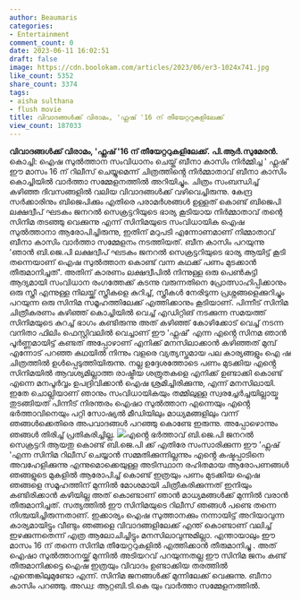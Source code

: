 ```yaml
---
author: Beaumaris
categories:
- Entertainment
comment_count: 0
date: 2023-06-11 16:02:51
draft: false
image: https://cdn.boolokam.com/articles/2023/06/er3-1024x741.jpg
like_count: 5352
share_count: 3374
tags:
- aisha sulthana
- flush movie
title: വിവാദങ്ങൾക്ക് വിരാമം, 'ഫ്ലഷ് '16 ന് തീയേറ്ററുകളിലേക്ക്
view_count: 187033
---
```


**വിവാദങ്ങൾക്ക് വിരാമം, 'ഫ്ലഷ് '16 ന് തീയേറ്ററുകളിലേക്ക്.** **പി.ആർ.സുമേരൻ.** കൊച്ചി: ഐഷ സുൽത്താന സംവിധാനം ചെയ്ത് ബീനാ കാസിം നിർമ്മിച്ച ' ഫ്ലഷ്' ഈ മാസം 16 ന് റിലീസ് ചെയ്യുമെന്ന് ചിത്രത്തിൻ്റെ നിർമ്മാതാവ് ബീനാ കാസിം കൊച്ചിയിൽ വാർത്താ സമ്മേളനത്തിൽ അറിയിച്ചും. ചിത്രം സംബന്ധിച്ച് കഴിഞ്ഞ ദിവസങ്ങളിൽ വലിയ വിവാദങ്ങൾക്ക് വഴിവെച്ചിരുന്നു. കേന്ദ്ര സർക്കാരിനും ബിജെപിക്കും എതിരെ പരാമർശങ്ങൾ ഉള്ളത് കൊണ്ട് ബിജെപി ലക്ഷദ്വീപ് ഘടകം ജനറൽ സെക്രട്ടറിയുടെ ഭാര്യ കൂടിയായ നിർമ്മാതാവ് തന്റെ സിനിമ തടഞ്ഞു വെക്കുന്നു എന്ന് സിനിമയുടെ സംവിധായിക ഐഷ സുൽത്താനാ ആരോപിച്ചിരുന്നു, ഇതിന് മറുപടി എന്നോണമാണ് നിമ്മാതാവ് ബീനാ കാസിം വാർത്താ സമ്മേളനം നടത്തിയത്. ബീന കാസിം പറയുന്നു 'ഞാൻ ബി.ജെ.പി ലക്ഷദ്വീപ് ഘടകം ജനറൽ സെക്രട്ടറിയുടെ ഭാര്യ ആയിട്ട് കൂടി തന്നെയാണ് ഐഷ സുൽത്താന കൊണ്ട് വന്ന കഥക്ക് പണം മുടക്കാൻ തീരുമാനിച്ചത്'. അതിന് കാരണം ലക്ഷദ്വീപിൽ നിന്നുള്ള ഒരു പെൺകുട്ടി ആദ്യമായി സംവിധാന രംഗത്തേക്ക് കടന്നു വരുന്നതിനെ പ്രോത്സാഹിപ്പിക്കാനും ഒരു സ്ത്രീ എന്നുള്ള നിലയ്ക്ക് സ്ത്രീകളെ കുറിച്ച്, സ്ത്രീകൾ നേരിടുന്ന പ്രശ്നങ്ങളെക്കുറിച്ചും പറയുന്ന ഒരു സിനിമ സമൂഹത്തിലേക്ക് എത്തിക്കാനും കൂടിയാണ്. [](https://cdn.boolokam.com/articles/2023/06/ssssss.jpg)പിന്നീട് സിനിമ ചിത്രീകരണം കഴിഞ്ഞ് കൊച്ചിയിൽ വെച്ച് എഡിറ്റിങ് നടക്കുന്ന സമയത്ത് സിനിമയുടെ കുറച്ച് ഭാഗം കണ്ടിരുന്നു അത് കഴിഞ്ഞ് കോഴിക്കോട് വെച്ച് നടന്ന വനിതാ ഫിലിം ഫെസ്റ്റിവലിൽ വെച്ചാണ് ഈ 'ഫ്ലഷ്' എന്ന എൻ്റെ സിനമ ഞാൻ പൂർണ്ണമായിട്ട് കണ്ടത് അപ്പോഴാണ് എനിക്ക് മനസിലാക്കാൻ കഴിഞ്ഞത് മുമ്പ് എന്നോട് പറഞ്ഞ കഥയിൽ നിന്നും വളരെ വ്യത്യസ്തമായ പല കാര്യങ്ങളും ഐ ഷ ചിത്രത്തിൽ ഉൾപ്പെടുത്തിയിരുന്നു. നല്ല ഉദ്ദേശത്തോടെ പണം മുടക്കിയ എൻ്റെ സിനിമയിൽ ആവശ്യമില്ലാത്ത രാഷ്ട്രീയ ശത്രുതകളെ എനിക്ക് ഉണ്ടാക്കി കൊണ്ട് എന്നെ മനപൂർവ്വം ഉപദ്രിവിക്കാൻ ഐഷ ശ്രമിച്ചിരിക്കുന്നു, എന്ന് മനസിലായി. ഇതേ ചൊല്ലിയാണ് ഞാനും സംവിധായികയും തമ്മിലുള്ള സ്വരച്ചേർച്ചയില്ലായ്മ തുടങ്ങിയത് പിന്നീട് നിരന്തരം ഐഷാ സുൽത്താന എന്നെയും എൻ്റെ ഭർത്താവിനെയും പറ്റി സോഷ്യൽ മീഡിയിലും മാധ്യമങ്ങളിലും വന്ന് ഞങ്ങൾക്കെതിരെ അപവാദങ്ങൾ പറഞ്ഞു കൊണ്ടേ ഇരുന്നു. അപ്പോഴൊന്നും ഞങ്ങൾ തിരിച്ച് പ്രതികരിച്ചില്ല. [![](https://cdn.boolokam.com/articles/2023/06/er3-1024x741.jpg)](https://cdn.boolokam.com/articles/2023/06/er3.jpg)എൻ്റെ ഭർത്താവ് ബി.ജെ.പി ജനറൽ സെക്രട്ടറി ആയതു കൊണ്ട് ബി.ജെ.പി ക്ക് എതിരേ സംസാരിക്കുന്ന ഈ 'ഫ്ലഷ് 'എന്ന സിനിമ റിലീസ് ചെയ്യാൻ സമ്മതിക്കുന്നില്ലന്നും എൻ്റെ കഷ്ടപ്പാടിനെ അവഹേളിക്കുന്നു എന്നുമൊക്കെയുള്ള അടിസ്ഥാന രഹിതമായ ആരോപണങ്ങൾ ഞങ്ങളുടെ മുകളിൽ ആരോപിച്ച് കൊണ്ട് ഇത്രയും പണം മുടക്കിയ ഐഷ ഞങ്ങളെ സമൂഹത്തിന് മുന്നിൽ മോശമായി ചിത്രീകരിക്കുന്നത് ഇനിയും കണ്ടിരിക്കാൻ കഴിയില്ല അത് കൊണ്ടാണ് ഞാൻ മാധ്യമങ്ങൾക്ക് മുന്നിൽ വരാൻ തീരുമാനിച്ചത്. സത്യത്തിൽ ഈ സിനിമയുടെ റിലീസ് ഞങ്ങൾ പണ്ടെ തന്നെ നിശ്ചയിച്ചിരുന്നതാണ്. ഇക്കാര്യം ഐഷ സുത്താനക്കും നന്നായിട്ട് അറിയാവുന്ന കാര്യമായിട്ടും വീണ്ടും ഞങ്ങളെ വിവാദങ്ങളിലേക്ക് എന്ത് കൊണ്ടാണ് വലിച്ച് ഇഴക്കുന്നതെന്ന് എത്ര ആലോചിച്ചിട്ടും മനസിലാവുന്നുമില്ലാ. എന്തായാലും ഈ മാസം 16 ന് തന്നെ സിനിമ തീയേറ്ററുകളിൽ എത്തിക്കാൻ തീരുമാനിച്ചു . അത് ഐഷാ സുൽത്താനയ്ക്ക് മുന്നിൽ അടിയറവ് പറയുന്നതല്ല ഈ സിനിമ ജനം കണ്ട് തീരുമാനിക്കട്ടെ ഐഷ ഇത്രയും വിവാദം ഉണ്ടാക്കിയ തരത്തിൽ എന്തെങ്കിലുമുണ്ടോ എന്ന്. സിനിമ ജനങ്ങൾക്ക് മുന്നിലേക്ക് വെക്കുന്നു. ബീനാ കാസിം പറഞ്ഞു. അഡ്വ: ആറ്റബി.ടി.കെ യും വാർത്താ സമ്മേളനത്തിൽ.